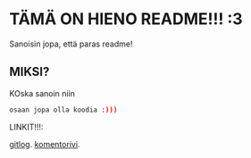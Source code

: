 # TÄMÄ ON HIENO README!!! :3

Sanoisin jopa, että paras readme!

## MIKSI?

KOska sanoin niin

```bash
osaan jopa olla koodia :)))
```

LINKIT!!!:

[gitlog](https://github.com/GlobalYam/ot-harjoitustyo/blob/main/laskarit/viikko1/gitlog.txt).
[komentorivi](https://github.com/GlobalYam/ot-harjoitustyo/blob/main/laskarit/viikko1/komentorivi.txt).
